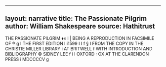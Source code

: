  ---
 layout: narrative
 title: The Passionate Pilgrim
 author: William Shakespeare
 source: Hathitrust
 ---
 
 THE PASSIONATE PILGRIM ♦«
I
| BEING A REPRODUCTION IN FACSIMILE OF ®
g
I THE FIRST EDITION I
i1599 I
I f
§ I
FROM THE COPY IN THE CHRISTIE MILLER LIBRARY i AT BRITWELL f
WITH INTRODUCTION AND BIBLIOGRAPHY © SIDNEY LEE f
 i I
OXFORD :
OX
AT THE CLARENDON PRESS i MDCCCCV g
